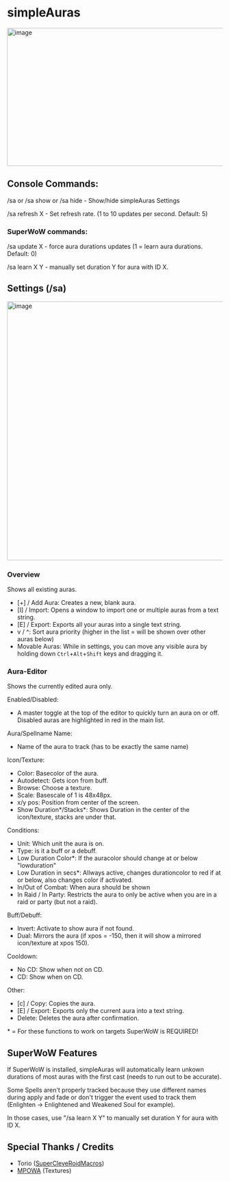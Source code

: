 # simpleAuras


<img width="508" height="322" alt="image" src="https://github.com/user-attachments/assets/15338563-4fbd-454c-9609-3d95f0214cc0" />


## Console Commands:
/sa or /sa show or /sa hide - Show/hide simpleAuras Settings

/sa refresh X - Set refresh rate. (1 to 10 updates per second. Default: 5)

### SuperWoW commands:
/sa update X - force aura durations updates (1 = learn aura durations. Default: 0)

/sa learn X Y - manually set duration Y for aura with ID X.


## Settings (/sa)
<img width="819" height="604" alt="image" src="https://github.com/user-attachments/assets/f6899066-f5d2-4a79-a699-a816f743f833" />

### Overview
Shows all existing auras.

- [+] / Add Aura: Creates a new, blank aura.
- [I] / Import: Opens a window to import one or multiple auras from a text string.
- [E] / Export: Exports all your auras into a single text string.
- v / ^: Sort aura priority (higher in the list = will be shown over other auras below)
- Movable Auras: While in settings, you can move any visible aura by holding down `Ctrl`+`Alt`+`Shift` keys and dragging it.


### Aura-Editor
Shows the currently edited aura only.

Enabled/Disabled:
- A master toggle at the top of the editor to quickly turn an aura on or off. Disabled auras are highlighted in red in the main list.

Aura/Spellname Name:
- Name of the aura to track (has to be exactly the same name)


Icon/Texture:
- Color: Basecolor of the aura.
- Autodetect: Gets icon from buff.
- Browse: Choose a texture.
- Scale: Basescale of 1 is 48x48px.
- x/y pos: Position from center of the screen.
- Show Duration*/Stacks*: Shows Duration in the center of the icon/texture, stacks are under that.


Conditions:
- Unit: Which unit the aura is on.
- Type: is it a buff or a debuff.
- Low Duration Color*: If the auracolor should change at or below "lowduration"
- Low Duration in secs*: Allways active, changes durationcolor to red if at or below, also changes color if activated.
- In/Out of Combat: When aura should be shown
- In Raid / In Party: Restricts the aura to only be active when you are in a raid or party (but not a raid).

Buff/Debuff:
- Invert: Activate to show aura if not found.
- Dual: Mirrors the aura (if xpos = -150, then it will show a mirrored icon/texture at xpos 150).

Cooldown:
- No CD: Show when not on CD.
- CD: Show when on CD.


Other:
- [c] / Copy: Copies the aura.
- [E] / Export: Exports only the current aura into a text string.
- Delete: Deletes the aura after confirmation.

\* = For these functions to work on targets SuperWoW is REQUIRED!


## SuperWoW Features
If SuperWoW is installed, simpleAuras will automatically learn unkown durations of most auras with the first cast (needs to run out to be accurate).

Some Spells aren't properly tracked because they use different names during apply and fade or don't trigger the event used to track them (Enlighten -> Enlightened and Weakened Soul for example).

In those cases, use "/sa learn X Y" to manually set duration Y for aura with ID X.


## Special Thanks / Credits
- Torio ([SuperCleveRoidMacros](https://github.com/jrc13245/SuperCleveRoidMacros))
- [MPOWA](https://github.com/MarcelineVQ/ModifiedPowerAuras) (Textures)
